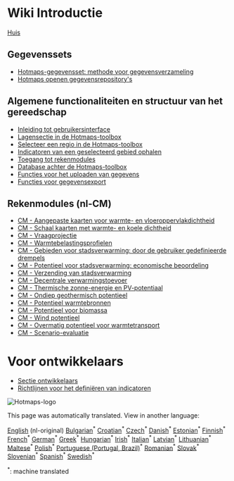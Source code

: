 <h1> Wiki Introductie </h1><p> <a href="Home">Huis</a> </p><h2> Gegevenssets </h2><ul><li> <a href="Hotmaps-data-set-method-of-data-collection">Hotmaps-gegevensset: methode voor gegevensverzameling</a> </li><li> <a href="Hotmaps-open-data-repositories">Hotmaps openen gegevensrepository&#39;s</a> </li></ul><h2> Algemene functionaliteiten en structuur van het gereedschap </h2><ul><li> <a href="Introduction-to-user-interface">Inleiding tot gebruikersinterface</a> </li><li> <a href="Layers-section-in-the-Hotmaps-toolbox">Lagensectie in de Hotmaps-toolbox</a> </li><li> <a href="Select-a-region-in-the-Hotmaps-toolbox">Selecteer een regio in de Hotmaps-toolbox</a> </li><li> <a href="Retrieve-indicators-of-a-selected-area">Indicatoren van een geselecteerd gebied ophalen</a> </li><li> <a href="Access-to-calculation-modules">Toegang tot rekenmodules</a> </li><li> <a href="Database-behind-the-Hotmaps-toolbox">Database achter de Hotmaps-toolbox</a> </li><li> <a href="Data-upload-functionalities">Functies voor het uploaden van gegevens</a> </li><li> <a href="Data-export-functionalities">Functies voor gegevensexport</a> </li></ul><h2> Rekenmodules (nl-CM) </h2><ul><li> <a href="CM-Customized-heat-and-floor-area-density-maps">CM - Aangepaste kaarten voor warmte- en vloeroppervlakdichtheid</a> </li><li> <a href="CM-Scale-heat-and-cool-density-maps">CM - Schaal kaarten met warmte- en koele dichtheid</a> </li><li> <a href="CM-Demand-projection">CM - Vraagprojectie</a> </li><li> <a href="CM-Heat-load-profiles">CM - Warmtebelastingsprofielen</a> </li><li> <a href="CM-District-heating-potential-areas-user-defined-thresholds">CM - Gebieden voor stadsverwarming: door de gebruiker gedefinieerde drempels</a> </li><li> <a href="CM-District-heating-potential-economic-assessment">CM - Potentieel voor stadsverwarming: economische beoordeling</a> </li><li> <a href="CM-District-heating-supply-dispatch">CM - Verzending van stadsverwarming</a> </li><li> <a href="CM-Decentral-heating-supply">CM - Decentrale verwarmingstoevoer</a> </li><li> <a href="CM-Solar-thermal-and-PV-potential">CM - Thermische zonne-energie en PV-potentiaal</a> </li><li> <a href="CM-Shallow-geothermal-potential">CM - Ondiep geothermisch potentieel</a> </li><li> <a href="CM-Heat-source-potential">CM - Potentieel warmtebronnen</a> </li><li> <a href="CM-Biomass-potential">CM - Potentieel voor biomassa</a> </li><li> <a href="CM-Wind-potential">CM - Wind potentieel</a> </li><li> <a href="CM-Excess-heat-transport-potential">CM - Overmatig potentieel voor warmtetransport</a> </li><li> <a href="CM-Scenario-assessment">CM - Scenario-evaluatie</a> </li></ul><h1> Voor ontwikkelaars </h1><ul><li> <a href="Developers">Sectie ontwikkelaars</a> </li><li> <a href="Guidelines-for-defining-indicators">Richtlijnen voor het definiëren van indicatoren</a> </li></ul><p><img alt="Hotmaps-logo" src="https://www.hotmaps-project.eu/wp-content/uploads/2017/02/logo.svg"/></p>

This page was automatically translated. View in another language:

[English](../en/_Sidebar.md) (nl-original) [Bulgarian](../bg/_Sidebar.md)<sup>\*</sup> [Croatian](../hr/_Sidebar.md)<sup>\*</sup> [Czech](../cs/_Sidebar.md)<sup>\*</sup> [Danish](../da/_Sidebar.md)<sup>\*</sup>  [Estonian](../et/_Sidebar.md)<sup>\*</sup> [Finnish](../fi/_Sidebar.md)<sup>\*</sup> [French](../fr/_Sidebar.md)<sup>\*</sup> [German](../de/_Sidebar.md)<sup>\*</sup> [Greek](../el/_Sidebar.md)<sup>\*</sup> [Hungarian](../hu/_Sidebar.md)<sup>\*</sup> [Irish](../ga/_Sidebar.md)<sup>\*</sup> [Italian](../it/_Sidebar.md)<sup>\*</sup> [Latvian](../lv/_Sidebar.md)<sup>\*</sup> [Lithuanian](../lt/_Sidebar.md)<sup>\*</sup> [Maltese](../mt/_Sidebar.md)<sup>\*</sup> [Polish](../pl/_Sidebar.md)<sup>\*</sup> [Portuguese (Portugal, Brazil)](../pt/_Sidebar.md)<sup>\*</sup> [Romanian](../ro/_Sidebar.md)<sup>\*</sup> [Slovak](../sk/_Sidebar.md)<sup>\*</sup> [Slovenian](../sl/_Sidebar.md)<sup>\*</sup> [Spanish](../es/_Sidebar.md)<sup>\*</sup> [Swedish](../sv/_Sidebar.md)<sup>\*</sup> 

<sup>\*</sup>: machine translated

